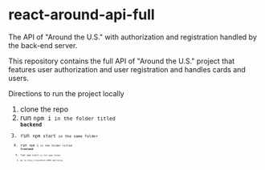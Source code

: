 # react-around-api-full
The API of "Around the U.S." with authorization and registration handled by the back-end server.

This repository contains the full API of "Around the U.S." project that features user authorization and user registration and handles cards and users.

Directions to run the project locally

1. clone the repo
2. run <code>npm i<code> in the folder titled **backend**
3. run <code>npm start<code> in the same folder
4. run <code>npm i<code> in the folder titled **frontend**
5. run <code>npm start<code> in the same folder
6. go to http://localhost:3001 and enjoy 
